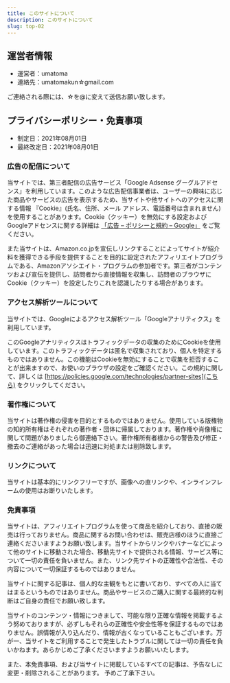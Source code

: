 ```yaml
---
title: このサイトについて
description: このサイトについて
slug: top-02
---
```



## 運営者情報

- 運営者：umatoma
- 連絡先：umatomakun☆gmail.com

ご連絡される際には、☆を@に変えて送信お願い致します。


## プライバシーポリシー・免責事項

- 制定日：2021年08月01日
- 最終改定日：2021年08月01日

### 広告の配信について
当サイトでは、第三者配信の広告サービス「Google Adsense グーグルアドセンス」を利用しています。このような広告配信事業者は、ユーザーの興味に応じた商品やサービスの広告を表示するため、当サイトや他サイトへのアクセスに関する情報 『Cookie』(氏名、住所、メール アドレス、電話番号は含まれません) を使用することがあります。Cookie（クッキー）を無効にする設定およびGoogleアドセンスに関する詳細は [「広告 – ポリシーと規約 – Google」](https://policies.google.com/technologies/ads?hl=ja) をご覧ください。

また当サイトは、Amazon.co.jpを宣伝しリンクすることによってサイトが紹介料を獲得できる手段を提供することを目的に設定されたアフィリエイトプログラムである、Amazonアソシエイト・プログラムの参加者です。第三者がコンテンツおよび宣伝を提供し、訪問者から直接情報を収集し、訪問者のブラウザにCookie（クッキー）を設定したりこれを認識したりする場合があります。


### アクセス解析ツールについて
当サイトでは、Googleによるアクセス解析ツール「Googleアナリティクス」を利用しています。

このGoogleアナリティクスはトラフィックデータの収集のためにCookieを使用しています。このトラフィックデータは匿名で収集されており、個人を特定するものではありません。この機能はCookieを無効にすることで収集を拒否することが出来ますので、お使いのブラウザの設定をご確認ください。この規約に関して、詳しくは [https://policies.google.com/technologies/partner-sites](こちら) をクリックしてください。


### 著作権について
当サイトは著作権の侵害を目的とするものではありません。使用している版権物の知的所有権はそれぞれの著作者・団体に帰属しております。著作権や肖像権に関して問題がありましたら御連絡下さい。著作権所有者様からの警告及び修正・撤去のご連絡があった場合は迅速に対処または削除致します。


### リンクについて
当サイトは基本的にリンクフリーですが、画像への直リンクや、インラインフレームの使用はお断りいたします。


### 免責事項
当サイトは、アフィリエイトプログラムを使って商品を紹介しており、直接の販売は行っておりません。商品に関するお問い合わせは、販売店様のほうに直接ご連絡くださいますようお願い致します。当サイトからリンクやバナーなどによって他のサイトに移動された場合、移動先サイトで提供される情報、サービス等について一切の責任を負いません。また、リンク先サイトの正確性や合法性、その内容について一切保証するものではありません。

当サイトに関する記事は、個人的な主観をもとに書いており、すべての人に当てはまるというものではありません。商品やサービスのご購入に関する最終的な判断はご自身の責任でお願い致します。

当サイトのコンテンツ・情報につきまして、可能な限り正確な情報を掲載するよう努めておりますが、必ずしもそれらの正確性や安全性等を保証するものではありません。誤情報が入り込んだり、情報が古くなっていることもございます。万が一、当サイトをご利用することで発生したトラブルに関しては一切の責任を負いかねます。あらかじめご了承くださいますようお願いいたします。

また、本免責事項、および当サイトに掲載しているすべての記事は、予告なしに変更・削除されることがあります。 予めご了承下さい。

